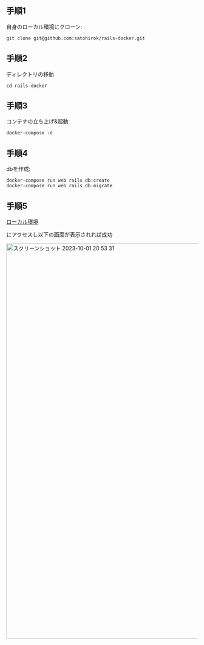 ## 手順1
自身のローカル環境にクローン:
```
git clone git@github.com:satohirok/rails-docker.git
```


## 手順2
ディレクトリの移動
```
cd rails-docker
```

## 手順3
コンテナの立ち上げ&起動:
```
docker-compose -d
```


## 手順4
dbを作成:
```
docker-compose run web rails db:create
docker-compose run web rails db:migrate
```

## 手順5
[ローカル環境](http://localhost:3000)

にアクセスし以下の画面が表示されれば成功

<img width="1040" alt="スクリーンショット 2023-10-01 20 53 31" src="https://github.com/satohirok/rails-docker/assets/93630297/82304d97-3993-45d7-9e75-bd22947e59b1">



